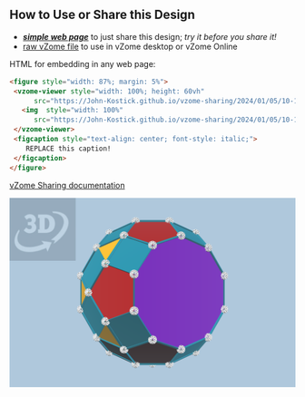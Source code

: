 
## How to Use or Share this Design

 - [***simple web page***](<https://John-Kostick.github.io/vzome-sharing/2024/01/05/10-11-07-J78-Metagyrate-diminished-rhombicosidodecahedron-Golden/>) to just share this design; *try it before you share it!*
 - [raw vZome file](<https://raw.githubusercontent.com/John-Kostick/vzome-sharing/main/2024/01/05/10-11-07-J78-Metagyrate-diminished-rhombicosidodecahedron-Golden/J78-Metagyrate-diminished-rhombicosidodecahedron-Golden.vZome>) to use in vZome desktop or vZome Online
 
 HTML for embedding in any web page:
 ```html
<figure style="width: 87%; margin: 5%">
  <vzome-viewer style="width: 100%; height: 60vh"
       src="https://John-Kostick.github.io/vzome-sharing/2024/01/05/10-11-07-J78-Metagyrate-diminished-rhombicosidodecahedron-Golden/J78-Metagyrate-diminished-rhombicosidodecahedron-Golden.vZome" >
    <img  style="width: 100%"
       src="https://John-Kostick.github.io/vzome-sharing/2024/01/05/10-11-07-J78-Metagyrate-diminished-rhombicosidodecahedron-Golden/J78-Metagyrate-diminished-rhombicosidodecahedron-Golden.png" >
  </vzome-viewer>
  <figcaption style="text-align: center; font-style: italic;">
     REPLACE this caption!
  </figcaption>
</figure>
 ```

[vZome Sharing documentation](https://vzome.github.io/vzome/sharing.html#how-it-works)

![Image](<J78-Metagyrate-diminished-rhombicosidodecahedron-Golden.png>)

